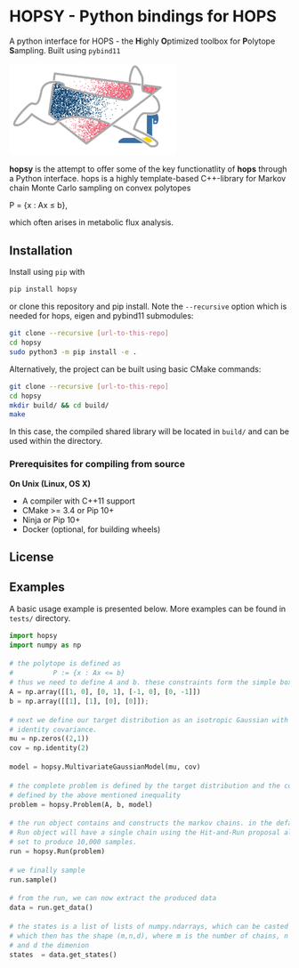 # HOPSY - Python bindings for HOPS

A python interface for HOPS - the **H**ighly **O**ptimized toolbox for **P**olytope **S**ampling.
Built using `pybind11`

<img src="hopsy.png" alt="HOPSY Logo" width="300"/>

**hopsy** is the attempt to offer some of the key functionatlity of **hops** through a Python interface.
hops is a highly template-based C++-library for Markov chain Monte Carlo sampling on convex polytopes
 
P = {x : Ax &#8804; b},

which often arises in metabolic flux analysis.

## Installation

Install using `pip` with
```bash
pip install hopsy
```
or clone this repository and pip install. Note the `--recursive` option which is
needed for hops, eigen and pybind11 submodules:

```bash
git clone --recursive [url-to-this-repo]
cd hopsy
sudo python3 -m pip install -e .
```

Alternatively, the project can be built using basic CMake commands:
```bash
git clone --recursive [url-to-this-repo]
cd hopsy
mkdir build/ && cd build/
make 
```

In this case, the compiled shared library will be located in `build/` and can be used within the directory. 

### Prerequisites for compiling from source

**On Unix (Linux, OS X)**

* A compiler with C++11 support
* CMake >= 3.4 or Pip 10+
* Ninja or Pip 10+
* Docker (optional, for building wheels)


## License


## Examples

A basic usage example is presented below. More examples can be found in `tests/` directory.

```python
import hopsy
import numpy as np

# the polytope is defined as 
#          P := {x : Ax <= b}
# thus we need to define A and b. these constraints form the simple box [0,1]^2.
A = np.array([[1, 0], [0, 1], [-1, 0], [0, -1]])
b = np.array([[1], [1], [0], [0]]);

# next we define our target distribution as an isotropic Gaussian with mean 0 and 
# identity covariance.
mu = np.zeros((2,1))
cov = np.identity(2)

model = hopsy.MultivariateGaussianModel(mu, cov)

# the complete problem is defined by the target distribution and the constrained domain, 
# defined by the above mentioned inequality
problem = hopsy.Problem(A, b, model)

# the run object contains and constructs the markov chains. in the default case, the
# Run object will have a single chain using the Hit-and-Run proposal algorithm and is
# set to produce 10,000 samples.
run = hopsy.Run(problem)

# we finally sample
run.sample()

# from the run, we can now extract the produced data
data = run.get_data()

# the states is a list of lists of numpy.ndarrays, which can be casted to a numpy.ndarray
# which then has the shape (m,n,d), where m is the number of chains, n the number of samples
# and d the dimenion
states  = data.get_states()
```

[`cibuildwheel`]:          https://cibuildwheel.readthedocs.io
[FAQ]: http://pybind11.rtfd.io/en/latest/faq.html#working-with-ancient-visual-studio-2009-builds-on-windows
[vs2015_runtime]: https://www.microsoft.com/en-us/download/details.aspx?id=48145
